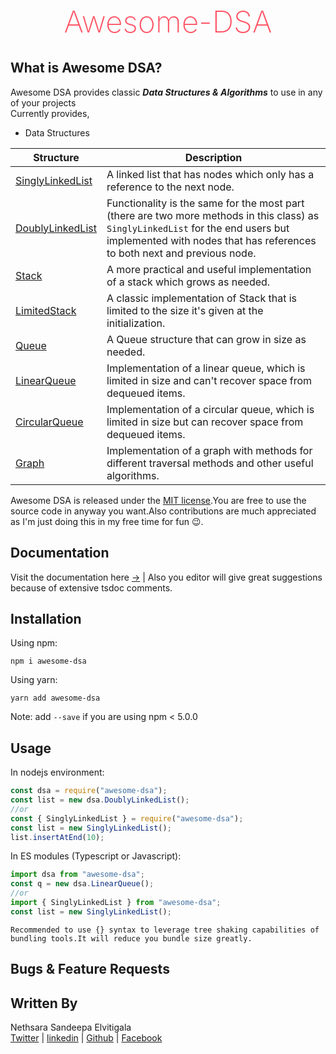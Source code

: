 <h1 style="color: #ff5566;text-align:center;font-weight: 200;font-size: 48px">Awesome-DSA</h1>

<h2>What is Awesome DSA?</h2>

Awesome DSA provides classic **_Data Structures & Algorithms_** to use in any of your projects  
Currently provides,

- Data Structures

| Structure                                                                                  | Description                                                                                                                                                                                                   |
| ------------------------------------------------------------------------------------------ | ------------------------------------------------------------------------------------------------------------------------------------------------------------------------------------------------------------- |
| [SinglyLinkedList](https://nethrenial.github.io/awesome-dsa/classes/SinglyLinkedList.html) | A linked list that has nodes which only has a reference to the next node.                                                                                                                                     |
| [DoublyLinkedList](https://nethrenial.github.io/awesome-dsa/classes/DoublyLinkedList.html) | Functionality is the same for the most part (there are two more methods in this class) as `SinglyLinkedList` for the end users but implemented with nodes that has references to both next and previous node. |
| [Stack](https://nethrenial.github.io/awesome-dsa/classes/Stack.html)                       | A more practical and useful implementation of a stack which grows as needed.                                                                                                                                  |
| [LimitedStack](https://nethrenial.github.io/awesome-dsa/classes/LimitedStack.html)         | A classic implementation of Stack that is limited to the size it's given at the initialization.                                                                                                               |
| [Queue](https://nethrenial.github.io/awesome-dsa/classes/Queue.html)                       | A Queue structure that can grow in size as needed.                                                                                                                                                            |
| [LinearQueue](https://nethrenial.github.io/awesome-dsa/classes/LinearQueue.html)           | Implementation of a linear queue, which is limited in size and can't recover space from dequeued items.                                                                                                       |
| [CircularQueue](https://nethrenial.github.io/awesome-dsa/classes/CircularQueue.html)       | Implementation of a circular queue, which is limited in size but can recover space from dequeued items.                                                                                                       |
| [Graph](https://nethrenial.github.io/awesome-dsa/classes/Graph.html)                       | Implementation of a graph with methods for different traversal methods and other useful algorithms.                                                                                                           |

Awesome DSA is released under the [MIT license](raw.githubusercontent.com/Nethrenial/awesome-dsa/doubly-linked-list/LICENSE).You are free to use the source code in anyway you want.Also contributions are much appreciated as I'm just doing this in my free time for fun 😉.

## Documentation

Visit the documentation here [&rightarrow;](https://nethrenial.github.io/awesome-dsa/modules.html) | Also you editor will give great suggestions because of extensive tsdoc comments.

## Installation

Using npm:

```shell
npm i awesome-dsa
```

Using yarn:

```shell
yarn add awesome-dsa
```

Note: add `--save` if you are using npm < 5.0.0

## Usage

In nodejs environment:

```js
const dsa = require("awesome-dsa");
const list = new dsa.DoublyLinkedList();
//or
const { SinglyLinkedList } = require("awesome-dsa");
const list = new SinglyLinkedList();
list.insertAtEnd(10);
```

In ES modules (Typescript or Javascript):

```ts
import dsa from "awesome-dsa";
const q = new dsa.LinearQueue();
//or
import { SinglyLinkedList } from "awesome-dsa";
const list = new SinglyLinkedList();
```

`Recommended to use {} syntax to leverage tree shaking capabilities of bundling tools.It will reduce you bundle size greatly.`

## Bugs & Feature Requests

## Written By

Nethsara Sandeepa Elvitigala  
[Twitter](https://twitter.com/NethsaraE) | [linkedin](www.linkedin.com/in/nethsara-elvitigala) | [Github](https://github.com/Nethrenial) | [Facebook](https://facebook.com/nethsara.sandeepa)

